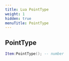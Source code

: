 ```yaml
---
title: Lua PointType
weight: 1
hidden: true
menuTitle: PointType
---
```

## PointType
```lua
Item:PointType(); -- number
```